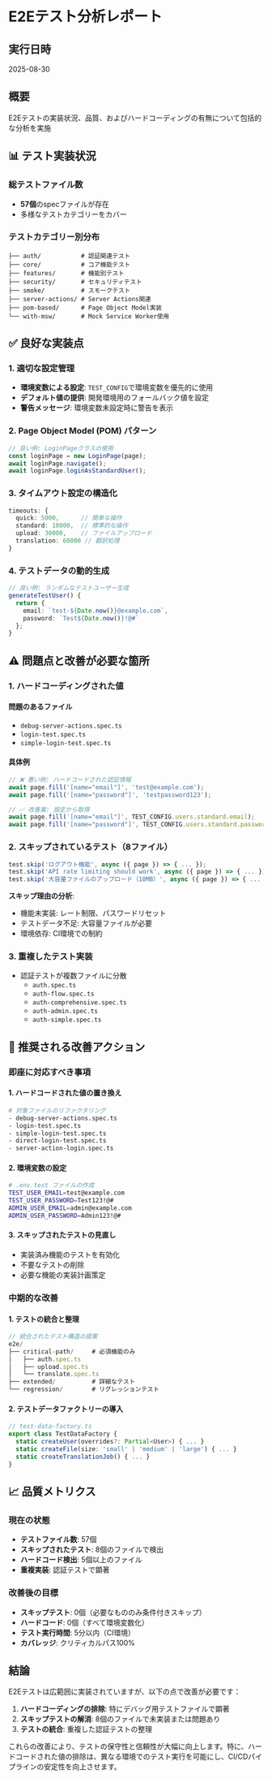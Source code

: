 # E2Eテスト分析レポート

## 実行日時
2025-08-30

## 概要
E2Eテストの実装状況、品質、およびハードコーディングの有無について包括的な分析を実施

## 📊 テスト実装状況

### 総テストファイル数
- **57個**のspecファイルが存在
- 多様なテストカテゴリーをカバー

### テストカテゴリー別分布
```
├── auth/           # 認証関連テスト
├── core/           # コア機能テスト
├── features/       # 機能別テスト
├── security/       # セキュリティテスト
├── smoke/          # スモークテスト
├── server-actions/ # Server Actions関連
├── pom-based/      # Page Object Model実装
└── with-msw/       # Mock Service Worker使用
```

## ✅ 良好な実装点

### 1. 適切な設定管理
- **環境変数による設定**: `TEST_CONFIG`で環境変数を優先的に使用
- **デフォルト値の提供**: 開発環境用のフォールバック値を設定
- **警告メッセージ**: 環境変数未設定時に警告を表示

### 2. Page Object Model (POM) パターン
```typescript
// 良い例: LoginPageクラスの使用
const loginPage = new LoginPage(page);
await loginPage.navigate();
await loginPage.loginAsStandardUser();
```

### 3. タイムアウト設定の構造化
```typescript
timeouts: {
  quick: 5000,      // 簡単な操作
  standard: 10000,  // 標準的な操作
  upload: 30000,    // ファイルアップロード
  translation: 60000 // 翻訳処理
}
```

### 4. テストデータの動的生成
```typescript
// 良い例: ランダムなテストユーザー生成
generateTestUser() {
  return {
    email: `test-${Date.now()}@example.com`,
    password: `Test${Date.now()}!@#`
  };
}
```

## ⚠️ 問題点と改善が必要な箇所

### 1. ハードコーディングされた値

#### 問題のあるファイル
- `debug-server-actions.spec.ts`
- `login-test.spec.ts`
- `simple-login-test.spec.ts`

#### 具体例
```typescript
// ❌ 悪い例: ハードコードされた認証情報
await page.fill('[name="email"]', 'test@example.com');
await page.fill('[name="password"]', 'testpassword123');

// ✅ 改善案: 設定から取得
await page.fill('[name="email"]', TEST_CONFIG.users.standard.email);
await page.fill('[name="password"]', TEST_CONFIG.users.standard.password);
```

### 2. スキップされているテスト（8ファイル）
```typescript
test.skip('ログアウト機能', async ({ page }) => { ... });
test.skip('API rate limiting should work', async ({ page }) => { ... });
test.skip('大容量ファイルのアップロード（10MB）', async ({ page }) => { ... });
```

**スキップ理由の分析**:
- 機能未実装: レート制限、パスワードリセット
- テストデータ不足: 大容量ファイルが必要
- 環境依存: CI環境での制約

### 3. 重複したテスト実装
- 認証テストが複数ファイルに分散
  - `auth.spec.ts`
  - `auth-flow.spec.ts`
  - `auth-comprehensive.spec.ts`
  - `auth-admin.spec.ts`
  - `auth-simple.spec.ts`

## 🎯 推奨される改善アクション

### 即座に対応すべき事項

#### 1. ハードコードされた値の置き換え
```bash
# 対象ファイルのリファクタリング
- debug-server-actions.spec.ts
- login-test.spec.ts
- simple-login-test.spec.ts
- direct-login-test.spec.ts
- server-action-login.spec.ts
```

#### 2. 環境変数の設定
```bash
# .env.test ファイルの作成
TEST_USER_EMAIL=test@example.com
TEST_USER_PASSWORD=Test123!@#
ADMIN_USER_EMAIL=admin@example.com
ADMIN_USER_PASSWORD=Admin123!@#
```

#### 3. スキップされたテストの見直し
- 実装済み機能のテストを有効化
- 不要なテストの削除
- 必要な機能の実装計画策定

### 中期的な改善

#### 1. テストの統合と整理
```typescript
// 統合されたテスト構造の提案
e2e/
├── critical-path/     # 必須機能のみ
│   ├── auth.spec.ts
│   ├── upload.spec.ts
│   └── translate.spec.ts
├── extended/          # 詳細なテスト
└── regression/        # リグレッションテスト
```

#### 2. テストデータファクトリーの導入
```typescript
// test-data-factory.ts
export class TestDataFactory {
  static createUser(overrides?: Partial<User>) { ... }
  static createFile(size: 'small' | 'medium' | 'large') { ... }
  static createTranslationJob() { ... }
}
```

## 📈 品質メトリクス

### 現在の状態
- **テストファイル数**: 57個
- **スキップされたテスト**: 8個のファイルで検出
- **ハードコード検出**: 5個以上のファイル
- **重複実装**: 認証テストで顕著

### 改善後の目標
- **スキップテスト**: 0個（必要なもののみ条件付きスキップ）
- **ハードコード**: 0個（すべて環境変数化）
- **テスト実行時間**: 5分以内（CI環境）
- **カバレッジ**: クリティカルパス100%

## 結論

E2Eテストは広範囲に実装されていますが、以下の点で改善が必要です：

1. **ハードコーディングの排除**: 特にデバッグ用テストファイルで顕著
2. **スキップテストの解消**: 8個のファイルで未実装または問題あり
3. **テストの統合**: 重複した認証テストの整理

これらの改善により、テストの保守性と信頼性が大幅に向上します。特に、ハードコードされた値の排除は、異なる環境でのテスト実行を可能にし、CI/CDパイプラインの安定性を向上させます。